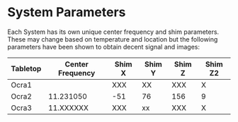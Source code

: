 # System Parameters

Each System has its own unique center frequency and shim parameters. These may change based on temperature and location but the following parameters have
been shown to obtain decent signal and images:

| Tabletop    | Center Frequency | Shim X | Shim Y | Shim Z  | Shim Z2 |
| ----------- | -----------      | -------| -------| ------- | -------|
| Ocra1       |                  | XXX    | XX     | XXX     | X      |
| Ocra2       | 11.231050        | -51    | 76     | 156     | 9      |
| Ocra3       | 11.XXXXXX        | XXX    | xx     | XXX     | X      |

